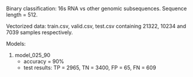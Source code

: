 Binary classification: 16s RNA vs other genomic subsequences. Sequence length = 512.

Vectorized data: train.csv, valid.csv, test.csv containing 21322, 10234 and 7039 samples respectively.

Models:
  
1. model_025_90
   * accuracy = 90%
   * test results: TP = 2965, TN = 3400, FP = 65, FN = 609
